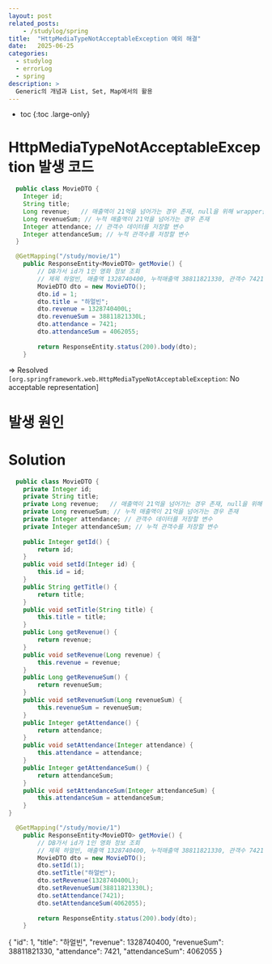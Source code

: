 ```yaml
---
layout: post
related_posts:
    - /studylog/spring
title:  "HttpMediaTypeNotAcceptableException 예외 해결"
date:   2025-06-25
categories:
  - studylog
  - errorLog
  - spring
description: >
  Generic의 개념과 List, Set, Map에서의 활용
---
```

* toc
{:toc .large-only}

# HttpMediaTypeNotAcceptableException 발생 코드
```java
  public class MovieDTO {
    Integer id;
    String title;
    Long revenue;	// 매출액이 21억을 넘어가는 경우 존재, null을 위해 wrapper클래스
    Long revenueSum; // 누적 매출액이 21억을 넘어가는 경우 존재
    Integer attendance; // 관객수 데이터를 저장할 변수
    Integer attendanceSum; // 누적 관객수를 저장할 변수
  }
```

```java
  @GetMapping("/study/movie/1")
	public ResponseEntity<MovieDTO> getMovie() {
		// DB가서 id가 1인 영화 정보 조회 
		// 제목 하얼빈, 매출액 1328740400, 누적매출액 38811821330, 관객수 7421, 누적관객수 4062055
		MovieDTO dto = new MovieDTO();
		dto.id = 1;
		dto.title = "하얼빈";
		dto.revenue = 1328740400L;
		dto.revenueSum = 38811821330L;
		dto.attendance = 7421;
		dto.attendanceSum = 4062055;
		
		return ResponseEntity.status(200).body(dto);
	}
```
=> Resolved `[org.springframework.web.HttpMediaTypeNotAcceptableException`: No acceptable representation]

# 발생 원인

# Solution
```java
  public class MovieDTO {
	private Integer id;
	private String title;
	private Long revenue;	// 매출액이 21억을 넘어가는 경우 존재, null을 위해 wrapper클래스
	private Long revenueSum; // 누적 매출액이 21억을 넘어가는 경우 존재
	private Integer attendance; // 관객수 데이터를 저장할 변수
	private Integer attendanceSum; // 누적 관객수를 저장할 변수
	
	public Integer getId() {
		return id;
	}
	public void setId(Integer id) {
		this.id = id;
	}
	public String getTitle() {
		return title;
	}
	public void setTitle(String title) {
		this.title = title;
	}
	public Long getRevenue() {
		return revenue;
	}
	public void setRevenue(Long revenue) {
		this.revenue = revenue;
	}
	public Long getRevenueSum() {
		return revenueSum;
	}
	public void setRevenueSum(Long revenueSum) {
		this.revenueSum = revenueSum;
	}
	public Integer getAttendance() {
		return attendance;
	}
	public void setAttendance(Integer attendance) {
		this.attendance = attendance;
	}
	public Integer getAttendanceSum() {
		return attendanceSum;
	}
	public void setAttendanceSum(Integer attendanceSum) {
		this.attendanceSum = attendanceSum;
	}
}
```

```java
  @GetMapping("/study/movie/1")
	public ResponseEntity<MovieDTO> getMovie() {
		// DB가서 id가 1인 영화 정보 조회 
		// 제목 하얼빈, 매출액 1328740400, 누적매출액 38811821330, 관객수 7421, 누적관객수 4062055
		MovieDTO dto = new MovieDTO();
		dto.setId(1);
		dto.setTitle("하얼빈");
		dto.setRevenue(1328740400L);
		dto.setRevenueSum(38811821330L);
		dto.setAttendance(7421);
		dto.setAttendanceSum(4062055);
		
		return ResponseEntity.status(200).body(dto);
	}
```

{
    "id": 1,
    "title": "하얼빈",
    "revenue": 1328740400,
    "revenueSum": 38811821330,
    "attendance": 7421,
    "attendanceSum": 4062055
}